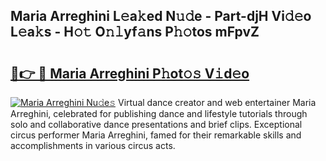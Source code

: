 ## Maria Arreghini L𝚎a𝚔ed N𝚞𝚍e - Part-djH Vi𝚍𝚎o L𝚎a𝚔s - H𝚘𝚝 O𝚗𝚕yf𝚊ns P𝚑𝚘tos mFpvZ

# <h2><a href="http://kfep2o.oniu.top/?m=Maria+Arreghini">🔗👉 🔴 Maria Arreghini P𝚑ot𝚘𝚜 V𝚒d𝚎o</a></h2>

[![Maria Arreghini Nu𝚍e𝚜](https://i.imgur.com/0qMVB7G.gif)](http://kfep2o.oniu.top/?m=Maria+Arreghini)
Virtual dance creator and web entertainer Maria Arreghini, celebrated for publishing dance and lifestyle tutorials through solo and collaborative dance presentations and brief clips. Exceptional circus performer Maria Arreghini, famed for their remarkable skills and accomplishments in various circus acts.  

